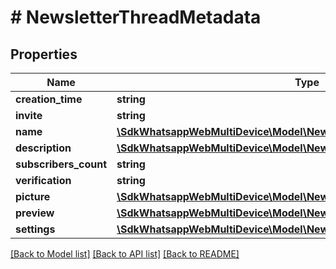 # # NewsletterThreadMetadata

## Properties

Name | Type | Description | Notes
------------ | ------------- | ------------- | -------------
**creation_time** | **string** |  | [optional]
**invite** | **string** |  | [optional]
**name** | [**\SdkWhatsappWebMultiDevice\Model\NewsletterThreadMetadataName**](NewsletterThreadMetadataName.md) |  | [optional]
**description** | [**\SdkWhatsappWebMultiDevice\Model\NewsletterThreadMetadataDescription**](NewsletterThreadMetadataDescription.md) |  | [optional]
**subscribers_count** | **string** |  | [optional]
**verification** | **string** |  | [optional]
**picture** | [**\SdkWhatsappWebMultiDevice\Model\NewsletterThreadMetadataPicture**](NewsletterThreadMetadataPicture.md) |  | [optional]
**preview** | [**\SdkWhatsappWebMultiDevice\Model\NewsletterThreadMetadataPreview**](NewsletterThreadMetadataPreview.md) |  | [optional]
**settings** | [**\SdkWhatsappWebMultiDevice\Model\NewsletterThreadMetadataSettings**](NewsletterThreadMetadataSettings.md) |  | [optional]

[[Back to Model list]](../../README.md#models) [[Back to API list]](../../README.md#endpoints) [[Back to README]](../../README.md)
